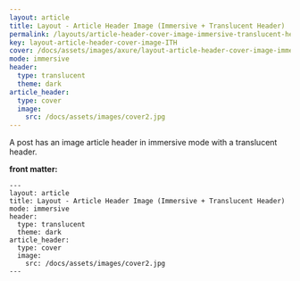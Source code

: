 ```yaml
---
layout: article
title: Layout - Article Header Image (Immersive + Translucent Header)
permalink: /layouts/article-header-cover-image-immersive-translucent-header.html
key: layout-article-header-cover-image-ITH
cover: /docs/assets/images/axure/layout-article-header-cover-image-immersive-translucent-header.png
mode: immersive
header:
  type: translucent
  theme: dark
article_header:
  type: cover
  image:
    src: /docs/assets/images/cover2.jpg
---
```


A post has an image article header in immersive mode with a translucent header.

<!--more-->

<style>
  .page__header .logo path {
    fill: rgba(255, 255, 255, .95);
  }
</style>

**front matter:**

    ---
    layout: article
    title: Layout - Article Header Image (Immersive + Translucent Header)
    mode: immersive
    header:
      type: translucent
      theme: dark
    article_header:
      type: cover
      image:
        src: /docs/assets/images/cover2.jpg
    ---